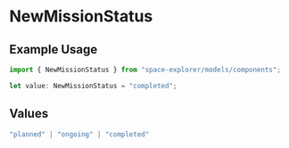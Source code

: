# NewMissionStatus

## Example Usage

```typescript
import { NewMissionStatus } from "space-explorer/models/components";

let value: NewMissionStatus = "completed";
```

## Values

```typescript
"planned" | "ongoing" | "completed"
```